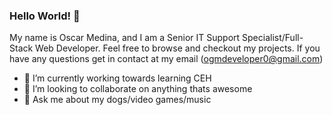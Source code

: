 ### Hello World! 👋

My name is Oscar Medina, and I am a Senior IT Support Specialist/Full-Stack Web Developer. Feel free to browse and checkout my projects. If you have any questions get in contact at my email (ogmdeveloper0@gmail.com) 

- 🌱 I’m currently working towards learning CEH
- 👯 I’m looking to collaborate on anything thats awesome
- 💬 Ask me about my dogs/video games/music 

<!--
**ogmedina/ogmedina** is a ✨ _special_ ✨ repository because its `README.md` (this file) appears on your GitHub profile.

Here are some ideas to get you started:

- 🔭 I’m currently working on ...
- 🌱 I’m currently learning ...
- 👯 I’m looking to collaborate on ...
- 🤔 I’m looking for help with ...
- 💬 Ask me about ...
- 📫 How to reach me: ...
- 😄 Pronouns: ...
- ⚡ Fun fact: ...
- 🤔 I’m looking for help with finding a career!
- 🔭 I’m currently working on earning a career in web development.
-->
